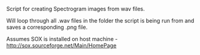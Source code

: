 Script for creating Spectrogram images from wav files. 

Will loop through all .wav files in the folder the script is being run from and saves a corresponding .png file.

Assumes SOX is installed on host machine - http://sox.sourceforge.net/Main/HomePage
